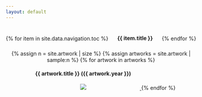 ```yaml
---
layout: default
---
```

<style>
    .clearfix::after {
    content: <ul><li>Reference</li></ul>;
}
</style>

<div style="display:block; text-align:center;">
{% for item in site.data.navigation.toc %}
    <div style="display:inline-block; margin: 5px 20px;"><h4>{{ item.title }}</h4></div>
  {% endfor %}
</div>

<div style="display:block; text-align:center;">
{% assign n = site.artwork | size %}
{% assign artworks = site.artwork | sample:n %}
{% for artwork in artworks %}
<a href="{{ artwork.url }}">
    <div style="height: 300px; width: 300px; min-width:300px; min-height:300px; display:inline-block;">
        <h4>{{ artwork.title }} ({{ artwork.year }})</h4>
        <div style="width:100%; height:250px; text-align:center;">
        <img src="/assets/{{ artwork.catalogue }}-thumbnail.png"/>
        </div>
    </div>
</a>
{% endfor %}
</div>
